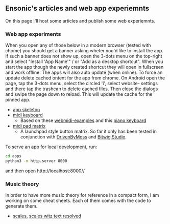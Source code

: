 ## Ensonic's articles and web app experiemnts

On this page I'll host some articles and publish some web experiemnts.

### Web app experiments

When you open any of those below in a modern browser (tested with chome) you
should get a banner asking wheter you'd like to install the app. If such a 
banner does not show up, open the 3-dots menu on the top-right and select
"Install 'App Name'" / or "Add as a desktop shortcut". When you start the app
though the newly created shortcut they will open in fullscreen and work
offline. The apps will also auto update (when online).
To force an update delete cached ontent for the app from chrome. On Android
open the page, tap the 3-dots menu, select the circled 'i', select website-
settings and there tap the trashcan to delete cached files. Then close the
dialogs and swipe the page down to reload. This will update the cache for the
pinned app.

* [app skeleton](apps/skel/index.html)
* [midi keyboard](apps/keys/index.html)
  * Based on these [webmidi-examples](https://webmidi-examples.glitch.me/) and
    this [piano keyboard](https://www.freecodecamp.org/news/javascript-piano-keyboard/)
* [midi pad matrix](apps/pads/index.html)
  * A launchpad style button matrix. So far it only has been tested in conjunction with
    [DrivenByMoss](http://www.mossgrabers.de/Software/Bitwig/Bitwig.html) and
    [Bitwig Studio](https://www.bitwig.com/en/bitwig-studio).

To serve an app for local development, run:

```bash
cd apps
python3 -m http.server 8000
```
and then open http://localhost:8000/<appname>/

### Music theory

In order to have more music theory for reference in a compact form, I am working
on some cheat sheets. Each of them comes with the code to generate them.

* [scales](misc/scales.svg), [scales witz text resolved](misc/scales_notxt.svg)

